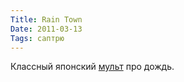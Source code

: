 ```yaml
---
Title: Rain Town
Date: 2011-03-13
Tags: саптрю
---
```


<div class="text">Классный японский <a href="http://www.youtube.com/watch?v=RLAfM1RXwRs">мульт</a> про дождь.</div>